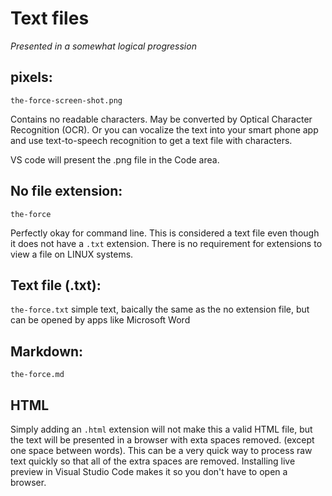 # Text files

_Presented in a somewhat logical progression_
## pixels: 

`the-force-screen-shot.png` 

Contains no readable characters. May be converted by Optical Character Recognition (OCR). Or you can vocalize the text into your smart phone app and use text-to-speech recognition to get a text file with characters.

VS code will present the .png file in the Code area.

## No file extension: 

`the-force` 

Perfectly okay for command line. This is considered a text file even though it does not have a `.txt` extension.  There is no requirement for extensions to view a file on LINUX systems.

## Text file (.txt):
 `the-force.txt` simple text, baically the same as the no extension file, but can be opened by apps like Microsoft Word

## Markdown: 

`the-force.md`

## HTML

Simply adding an `.html` extension will not make this a valid HTML file, but the text will be presented in a browser with exta spaces removed. (except one space between words). This can be a very quick way to process raw text quickly so that all of the extra spaces are removed. Installing live preview in Visual Studio Code makes it so you don't have to open a browser.
